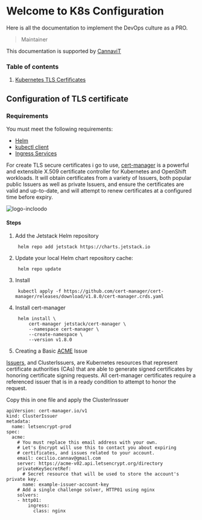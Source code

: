 # Welcome to K8s Configuration


Here is all the documentation to implement the DevOps culture as a PRO. 


> Maintainer

This documentation is supported by [CannaviT](https://github.com/cannavit)


###  Table of contents

1. [Kubernetes TLS Cerfificates](#tls-certificates)


## Configuration of TLS certificate <a name="tls-certificates"></a>


### Requirements

You must meet the following requirements: 

- [Helm](https://helm.sh/docs/intro/install/#helm)
- [kubectl client](https://kubernetes.io/docs/tasks/tools/)
- [Ingress Services](https://kubernetes.io/docs/concepts/services-networking/ingress/)


For create TLS secure certificates i go to use, [cert-manager](https://cert-manager.io/) is a powerful and extensible X.509 certificate controller for Kubernetes and OpenShift workloads. It will obtain certificates from a variety of Issuers, both popular public Issuers as well as private Issuers, and ensure the certificates are valid and up-to-date, and will attempt to renew certificates at a configured time before expiry.

![logo-incloodo](https://cert-manager.io/images/cert-manager-graphic.svg ':size=100%')

#### Steps

1. Add the Jetstack Helm repository

        helm repo add jetstack https://charts.jetstack.io

2. Update your local Helm chart repository cache:

        helm repo update

3. Install

        kubectl apply -f https://github.com/cert-manager/cert-manager/releases/download/v1.8.0/cert-manager.crds.yaml

4. Install cert-manager

        helm install \
            cert-manager jetstack/cert-manager \
            --namespace cert-manager \
            --create-namespace \
            --version v1.8.0

5. Creating a Basic [ACME](https://cert-manager.io/docs/configuration/acme/#creating-a-basic-acme-issuer) Issue

[Issuers](https://cert-manager.io/docs/concepts/issuer/), and ClusterIssuers, are Kubernetes resources that represent certificate authorities (CAs) that are able to generate signed certificates by honoring certificate signing requests. All cert-manager certificates require a referenced issuer that is in a ready condition to attempt to honor the request.


Copy this in one file and apply the ClusterInssuer

    apiVersion: cert-manager.io/v1
    kind: ClusterIssuer
    metadata:
      name: letsencrypt-prod
    spec:
      acme:
        # You must replace this email address with your own.
        # Let's Encrypt will use this to contact you about expiring
        # certificates, and issues related to your account.
        email: cecilio.cannav@gmail.com
        server: https://acme-v02.api.letsencrypt.org/directory
        privateKeySecretRef:
          # Secret resource that will be used to store the account's private key.
          name: example-issuer-account-key 
        # Add a single challenge solver, HTTP01 using nginx
        solvers:
        - http01:
            ingress:
              class: nginx